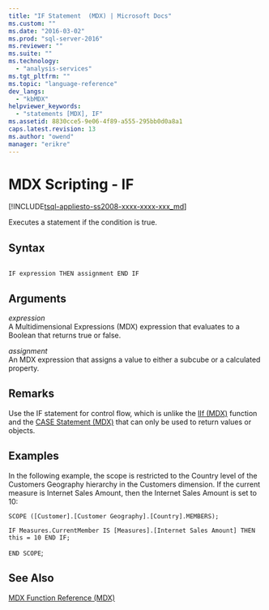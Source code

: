 ```yaml
---
title: "IF Statement  (MDX) | Microsoft Docs"
ms.custom: ""
ms.date: "2016-03-02"
ms.prod: "sql-server-2016"
ms.reviewer: ""
ms.suite: ""
ms.technology: 
  - "analysis-services"
ms.tgt_pltfrm: ""
ms.topic: "language-reference"
dev_langs: 
  - "kbMDX"
helpviewer_keywords: 
  - "statements [MDX], IF"
ms.assetid: 8830cce5-9e06-4f89-a555-295bb0d0a8a1
caps.latest.revision: 13
ms.author: "owend"
manager: "erikre"
---
```

# MDX Scripting - IF
[!INCLUDE[tsql-appliesto-ss2008-xxxx-xxxx-xxx_md](../a9retired/includes/tsql-appliesto-ss2008-xxxx-xxxx-xxx-md.md)]

  Executes a statement if the condition is true.  
  
## Syntax  
  
```  
  
IF expression THEN assignment END IF  
```  
  
## Arguments  
 *expression*  
 A Multidimensional Expressions (MDX) expression that evaluates to a Boolean that returns true or false.  
  
 *assignment*  
 An MDX expression that assigns a value to either a subcube or a calculated property.  
  
## Remarks  
 Use the IF statement for control flow, which is unlike the [IIf &#40;MDX&#41;](../mdx/iif-mdx.md) function and the [CASE Statement &#40;MDX&#41;](../mdx/case-statement-mdx.md) that can only be used to return values or objects.  
  
## Examples  
 In the following example, the scope is restricted to the Country level of the Customers Geography hierarchy in the Customers dimension. If the current measure is Internet Sales Amount, then the Internet Sales Amount is set to 10:  
  
 `SCOPE ([Customer].[Customer Geography].[Country].MEMBERS);`  
  
 `IF Measures.CurrentMember IS [Measures].[Internet Sales Amount] THEN this = 10 END IF;`  
  
 `END SCOPE`;  
  
## See Also  
 [MDX Function Reference &#40;MDX&#41;](../mdx/mdx-function-reference-mdx.md)  
  
  